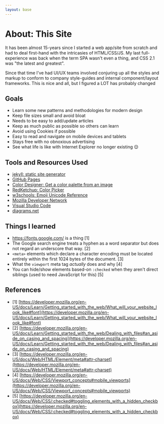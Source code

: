 ```yaml
---
layout: base
---
```


# About: This Site

It has been almost 15-years since I started a web app/site from scratch and had to deal first-hand with the intricasies of HTML/CSS/JS. My last full-experience was back when the term SPA wasn't even a thing, and CSS 2.1 was "the latest and greatest".

Since that time I've had UI/UX teams involved conjuring up all the styles and markup to conform to company style-guides and internal component/layout frameworks. This is nice and all, but I figured a LOT has probably changed 

## Goals

* Learn some new patterns and methodologies for modern design
* Keep file sizes small and avoid bloat
* Needs to be easy to add/update articles
* Keep as much public as possible so others can learn
* Avoid using Cookies if possible
* Easy to read and navigate on mobile devices and tablets
* Stays free with no obnoxious advertising
* See what life is like with Internet Explorer no longer existing &#128524;

## Tools and Resources Used

* [jekyll: static site generator](https://jekyllrb.com/docs/datafiles/)
* [GitHub Pages](https://pages.github.com/)
* [Color Designer: Get a color palette from an image](https://colordesigner.io/color-palette-from-image)
* [RedKetchup: Color Picker](https://redketchup.io/color-picker)
* [w3schools: Emoji Unicode Reference](https://www.w3schools.com/charsets/ref_emoji.asp)
* [Mozilla Developer Network](https://developer.mozilla.org/en-US/)
* [Visual Studio Code](https://code.visualstudio.com/)
* [diagrams.net](https://www.diagrams.net/)

## Things I learned

* https://fonts.google.com/ is a thing [1]
*  The Google search engine treats a hyphen as a word separator but does not regard an underscore that way. [2]
* `<meta>` elements which declare a character encoding must be located entirely within the first 1024 bytes of the document. [3]
* What the `viewport` meta tag _actually_ does and why [4]
* You can hide/show elements based-on `:checked` when they aren't direct siblings (used to need JavaScript for this) [5]

## References

* [1] [https://developer.mozilla.org/en-US/docs/Learn/Getting_started_with_the_web/What_will_your_website_look_like#font](https://developer.mozilla.org/en-US/docs/Learn/Getting_started_with_the_web/What_will_your_website_look_like#font)
* [2] [https://developer.mozilla.org/en-US/docs/Learn/Getting_started_with_the_web/Dealing_with_files#an_aside_on_casing_and_spacing](https://developer.mozilla.org/en-US/docs/Learn/Getting_started_with_the_web/Dealing_with_files#an_aside_on_casing_and_spacing)
* [3] [https://developer.mozilla.org/en-US/docs/Web/HTML/Element/meta#attr-charset](https://developer.mozilla.org/en-US/docs/Web/HTML/Element/meta#attr-charset)
* [4] [https://developer.mozilla.org/en-US/docs/Web/CSS/Viewport_concepts#mobile_viewports](https://developer.mozilla.org/en-US/docs/Web/CSS/Viewport_concepts#mobile_viewports)
* [5] [https://developer.mozilla.org/en-US/docs/Web/CSS/:checked#toggling_elements_with_a_hidden_checkbox](https://developer.mozilla.org/en-US/docs/Web/CSS/:checked#toggling_elements_with_a_hidden_checkbox)